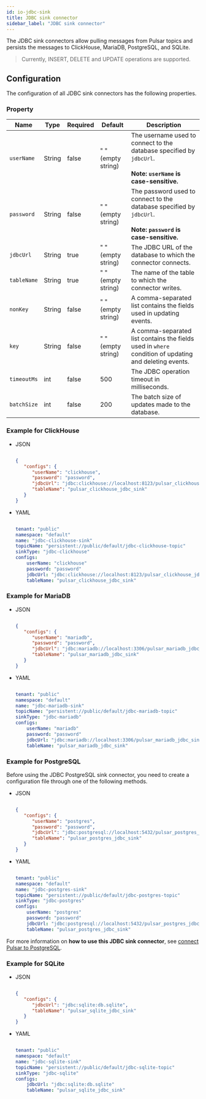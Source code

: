 ```yaml
---
id: io-jdbc-sink
title: JDBC sink connector
sidebar_label: "JDBC sink connector"
---
```


The JDBC sink connectors allow pulling messages from Pulsar topics 
and persists the messages to ClickHouse, MariaDB, PostgreSQL, and SQLite.

> Currently, INSERT, DELETE and UPDATE operations are supported.

## Configuration 

The configuration of all JDBC sink connectors has the following properties.

### Property

| Name | Type|Required | Default | Description 
|------|----------|----------|---------|-------------|
| `userName` | String|false | " " (empty string) | The username used to connect to the database specified by `jdbcUrl`.<br /><br />**Note: `userName` is case-sensitive.**|
| `password` | String|false | " " (empty string)| The password used to connect to the database specified by `jdbcUrl`. <br /><br />**Note: `password` is case-sensitive.**|
| `jdbcUrl` | String|true | " " (empty string) | The JDBC URL of the database to which the connector connects. |
| `tableName` | String|true | " " (empty string) | The name of the table to which the connector writes. |
| `nonKey` | String|false | " " (empty string) | A comma-separated list contains the fields used in updating events.  |
| `key` | String|false | " " (empty string) | A comma-separated list contains the fields used in `where` condition of updating and deleting events. |
| `timeoutMs` | int| false|500 | The JDBC operation timeout in milliseconds. |
| `batchSize` | int|false | 200 | The batch size of updates made to the database. |

### Example for ClickHouse

* JSON 

  ```json
  
  {
     "configs": {
        "userName": "clickhouse",
        "password": "password",
        "jdbcUrl": "jdbc:clickhouse://localhost:8123/pulsar_clickhouse_jdbc_sink",
        "tableName": "pulsar_clickhouse_jdbc_sink"
     }
  }
  
  ```

* YAML

  ```yaml
  
  tenant: "public"
  namespace: "default"
  name: "jdbc-clickhouse-sink"
  topicName: "persistent://public/default/jdbc-clickhouse-topic"
  sinkType: "jdbc-clickhouse"    
  configs:
      userName: "clickhouse"
      password: "password"
      jdbcUrl: "jdbc:clickhouse://localhost:8123/pulsar_clickhouse_jdbc_sink"
      tableName: "pulsar_clickhouse_jdbc_sink"
  
  ```

### Example for MariaDB

* JSON 

  ```json
  
  {
     "configs": {
        "userName": "mariadb",
        "password": "password",
        "jdbcUrl": "jdbc:mariadb://localhost:3306/pulsar_mariadb_jdbc_sink",
        "tableName": "pulsar_mariadb_jdbc_sink"
     }
  }
  
  ```

* YAML

  ```yaml
  
  tenant: "public"
  namespace: "default"
  name: "jdbc-mariadb-sink"
  topicName: "persistent://public/default/jdbc-mariadb-topic"
  sinkType: "jdbc-mariadb"    
  configs:
      userName: "mariadb"
      password: "password"
      jdbcUrl: "jdbc:mariadb://localhost:3306/pulsar_mariadb_jdbc_sink"
      tableName: "pulsar_mariadb_jdbc_sink"
  
  ```

### Example for PostgreSQL

Before using the JDBC PostgreSQL sink connector, you need to create a configuration file through one of the following methods.

* JSON 

  ```json
  
  {
     "configs": {
        "userName": "postgres",
        "password": "password",
        "jdbcUrl": "jdbc:postgresql://localhost:5432/pulsar_postgres_jdbc_sink",
        "tableName": "pulsar_postgres_jdbc_sink"
     }
  }
  
  ```

* YAML

  ```yaml
  
  tenant: "public"
  namespace: "default"
  name: "jdbc-postgres-sink"
  topicName: "persistent://public/default/jdbc-postgres-topic"
  sinkType: "jdbc-postgres"    
  configs:
      userName: "postgres"
      password: "password"
      jdbcUrl: "jdbc:postgresql://localhost:5432/pulsar_postgres_jdbc_sink"
      tableName: "pulsar_postgres_jdbc_sink"
  
  ```

For more information on **how to use this JDBC sink connector**, see [connect Pulsar to PostgreSQL](io-quickstart.md#connect-pulsar-to-postgresql).

### Example for SQLite

* JSON 

  ```json
  
  {
     "configs": {
        "jdbcUrl": "jdbc:sqlite:db.sqlite",
        "tableName": "pulsar_sqlite_jdbc_sink"
     }
  }
  
  ```

* YAML

  ```yaml
  
  tenant: "public"
  namespace: "default"
  name: "jdbc-sqlite-sink"
  topicName: "persistent://public/default/jdbc-sqlite-topic"
  sinkType: "jdbc-sqlite"    
  configs:
      jdbcUrl: "jdbc:sqlite:db.sqlite"
      tableName: "pulsar_sqlite_jdbc_sink"
  
  ```


